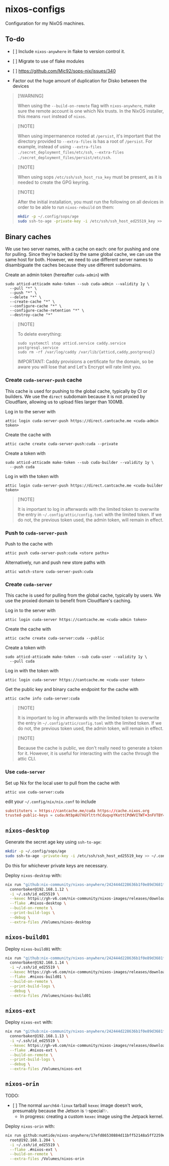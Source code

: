 # nixos-configs

Configuration for my NixOS machines.

## To-do

- \[ \] Include `nixos-anywhere` in flake to version control it.

- \[ \] Migrate to use of flake modules

- \[ \] <https://github.com/Mic92/sops-nix/issues/340>

- Factor out the huge amount of duplication for Disko between the devices

> \[!WARNING\]
>
> When using the `--build-on-remote` flag with `nixos-anywhere`, make sure the remote account is one which Nix trusts. In the NixOS installer, this means `root` instead of `nixos`.

> \[!NOTE\]
>
> When using impermanence rooted at `/persist`, it's important that the directory provided to `--extra-files` is has a root of `/persist`. For example, instead of using `--extra-files ./secret_deployment_files/etc/ssh`, `--extra-files ./secret_deployment_files/persist/etc/ssh`.

> \[!NOTE\]
>
> When using sops `/etc/ssh/ssh_host_rsa_key` must be present, as it is needed to create the GPG keyring.

> \[!NOTE\]
>
> After the initial installation, you must run the following on all devices in order to be able to run `nixos-rebuild` on them:
>
> ```bash
> mkdir -p ~/.config/sops/age
> sudo ssh-to-age -private-key -i /etc/ssh/ssh_host_ed25519_key >> ~/.config/sops/age/keys.txt
> ```

## Binary caches

We use two server names, with a cache on each: one for pushing and one for pulling. Since they're backed by the same global cache, we can use the same host for both. However, we need to use different server names to disambiguate the caches because they use different subdomains.

Create an admin token (hereafter `cuda-admin`) with

```console
sudo atticd-atticadm make-token --sub cuda-admin --validity 1y \
  --pull "*" \
  --push "*" \
  --delete "*" \
  --create-cache "*" \
  --configure-cache "*" \
  --configure-cache-retention "*" \
  --destroy-cache "*"
```

> \[!NOTE\]
>
> To delete everything:
>
> ```console
> sudo systemctl stop atticd.service caddy.service postgresql.service
> sudo rm -rf /var/log/caddy /var/lib/{atticd,caddy,postgresql}
> ```
>
> IMPORTANT: Caddy provisions a certificate for the domain, so be aware you will lose that and Let's Encrypt will rate limit you.

### Create `cuda-server-push` cache

This cache is used for pushing to the global cache, typically by CI or builders. We use the `direct` subdomain because it is not proxied by Cloudflare, allowing us to upload files larger than 100MB.

Log in to the server with

```console
attic login cuda-server-push https://direct.cantcache.me <cuda-admin token>
```

Create the cache with

```console
attic cache create cuda-server-push:cuda --private
```

Create a token with

```console
sudo atticd-atticadm make-token --sub cuda-builder --validity 1y \
  --push cuda
```

Log in with the token with

```console
attic login cuda-server-push https://direct.cantcache.me <cuda-builder token>
```

> \[!NOTE\]
>
> It is important to log in afterwards with the limited token to overwrite the entry in `~/.config/attic/config.toml` with the limited token. If we do not, the previous token used, the admin token, will remain in effect.

### Push to `cuda-server-push`

Push to the cache with

```console
attic push cuda-server-push:cuda <store paths>
```

Alternatively, run and push new store paths with

```console
attic watch-store cuda-server-push:cuda
```

### Create `cuda-server`

This cache is used for pulling from the global cache, typically by users. We use the proxied domain to benefit from Cloudflare's caching.

Log in to the server with

```console
attic login cuda-server https://cantcache.me <cuda-admin token>
```

Create the cache with

```console
attic cache create cuda-server:cuda --public
```

Create a token with

```console
sudo atticd-atticadm make-token --sub cuda-user --validity 1y \
  --pull cuda
```

Log in with the token with

```console
attic login cuda-server https://cantcache.me <cuda-user token>
```

Get the public key and binary cache endpoint for the cache with

```console
attic cache info cuda-server:cuda
```

> \[!NOTE\]
>
> It is important to log in afterwards with the limited token to overwrite the entry in `~/.config/attic/config.toml` with the limited token. If we do not, the previous token used, the admin token, will remain in effect.

> \[!NOTE\]
>
> Because the cache is public, we don't really need to generate a token for it. However, it is useful for interacting with the cache through the attic CLI.

### Use `cuda-server`

Set up Nix for the local user to pull from the cache with

```console
attic use cuda-server:cuda
```

edit your `~/.config/nix/nix.conf` to include

```conf
substituters = https://cantcache.me/cuda https://cache.nixos.org
trusted-public-keys = cuda:NtbpAU7XGYlttrhCduqvpYKottCPdWVITWT+3nFVTBY= cache.nixos.org-1:6NCHdD59X431o0gWypbMrAURkbJ16ZPMQFGspcDShjY=
```

## `nixos-desktop`

Generate the secret age key using `ssh-to-age`:

```bash
mkdir -p ~/.config/sops/age
sudo ssh-to-age -private-key -i /etc/ssh/ssh_host_ed25519_key >> ~/.config/sops/age/keys.txt
```

Do this for whichever private keys are necessary.

Deploy `nixos-desktop` with:

```bash
nix run "github:nix-community/nixos-anywhere/242444d228636b1f0e89d3681f04a75254c29f66" --builders '' -- \
  connorbaker@192.168.1.12 \
  -i ~/.ssh/id_ed25519 \
  --kexec https://gh-v6.com/nix-community/nixos-images/releases/download/nixos-unstable/nixos-kexec-installer-noninteractive-x86_64-linux.tar.gz \
  --flake .#nixos-desktop \
  --build-on-remote \
  --print-build-logs \
  --debug \
  --extra-files /Volumes/nixos-desktop
```

## `nixos-build01`

Deploy `nixos-build01` with:

```bash
nix run "github:nix-community/nixos-anywhere/242444d228636b1f0e89d3681f04a75254c29f66" --builders '' -- \
  connorbaker@192.168.1.14 \
  -i ~/.ssh/id_ed25519 \
  --kexec https://gh-v6.com/nix-community/nixos-images/releases/download/nixos-unstable/nixos-kexec-installer-noninteractive-x86_64-linux.tar.gz \
  --flake .#nixos-build01 \
  --build-on-remote \
  --print-build-logs \
  --debug \
  --extra-files /Volumes/nixos-build01
```

## `nixos-ext`

Deploy `nixos-ext` with:

```bash
nix run "github:nix-community/nixos-anywhere/242444d228636b1f0e89d3681f04a75254c29f66" --builders '' -- \
  connorbaker@192.168.1.13 \
  -i ~/.ssh/id_ed25519 \
  --kexec https://gh-v6.com/nix-community/nixos-images/releases/download/nixos-unstable/nixos-kexec-installer-noninteractive-x86_64-linux.tar.gz \
  --flake .#nixos-ext \
  --build-on-remote \
  --print-build-logs \
  --debug \
  --extra-files /Volumes/nixos-ext
```

## `nixos-orin`

TODO:

- \[ \] The normal `aarch64-linux` tarball `kexec` image doesn't work, presumably because the Jetson is ✨special✨.
  - In progress: creating a custom `kexec` image using the Jetpack kernel.

Deploy `nixos-orin` with:

```bash
nix run github:numtide/nixos-anywhere/17efd86530884d11bff52148a5ff2259e2e869ed -- \
  root@192.168.1.204 \
  -i ~/.ssh/id_ed25519 \
  --flake .#nixos-ext \
  --build-on-remote \
  --extra-files /Volumes/nixos-orin
```
